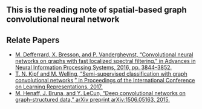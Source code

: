 ## This is the reading note of spatial-based graph convolutional neural network

## Relate Papers

- [M. Defferrard, X. Bresson, and P. Vandergheynst, “Convolutional neural networks on graphs with fast localized spectral filtering,” in Advances in Neural Information Processing Systems, 2016, pp. 3844–3852.](https://arxiv.org/abs/1606.09375)
- [T. N. Kipf and M. Welling, “Semi-supervised classification with graph convolutional networks,” in Proceedings of the International Conference on Learning Representations, 2017.](https://arxiv.org/abs/1609.02907)
- [M. Henaff, J. Bruna, and Y. LeCun, “Deep convolutional networks on graph-structured data,” arXiv preprint arXiv:1506.05163, 2015.](https://arxiv.org/abs/1506.05163)
